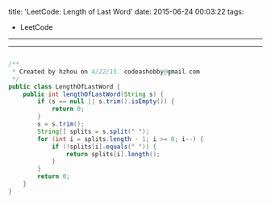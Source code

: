 title: 'LeetCode: Length of Last Word'
date: 2015-06-24 00:03:22
tags:
 - LeetCode
---
<hr/>    

```java

/**
 * Created by hzhou on 4/22/15. codeashobby@gmail.com
 */
public class LengthOfLastWord {
	public int lengthOfLastWord(String s) {
		if (s == null || s.trim().isEmpty()) {
			return 0;
		}
		s = s.trim();
		String[] splits = s.split(" ");
		for (int i = splits.length - 1; i >= 0; i--) {
			if (!splits[i].equals(" ")) {
				return splits[i].length();
			}
		}
		return 0;
	}
}
```
